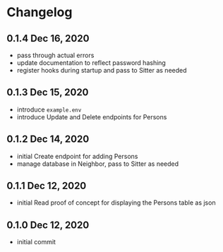# Changelog

## 0.1.4 Dec 16, 2020
 - pass through actual errors
 - update documentation to reflect password hashing
 - register hooks during startup and pass to Sitter as needed

## 0.1.3 Dec 15, 2020
 - introduce `example.env`
 - introduce Update and Delete endpoints for Persons

## 0.1.2 Dec 14, 2020
 - initial Create endpoint for adding Persons 
 - manage database in Neighbor, pass to Sitter as needed

## 0.1.1 Dec 12, 2020
 - initial Read proof of concept for displaying the Persons table as json

## 0.1.0 Dec 12, 2020
 - initial commit

